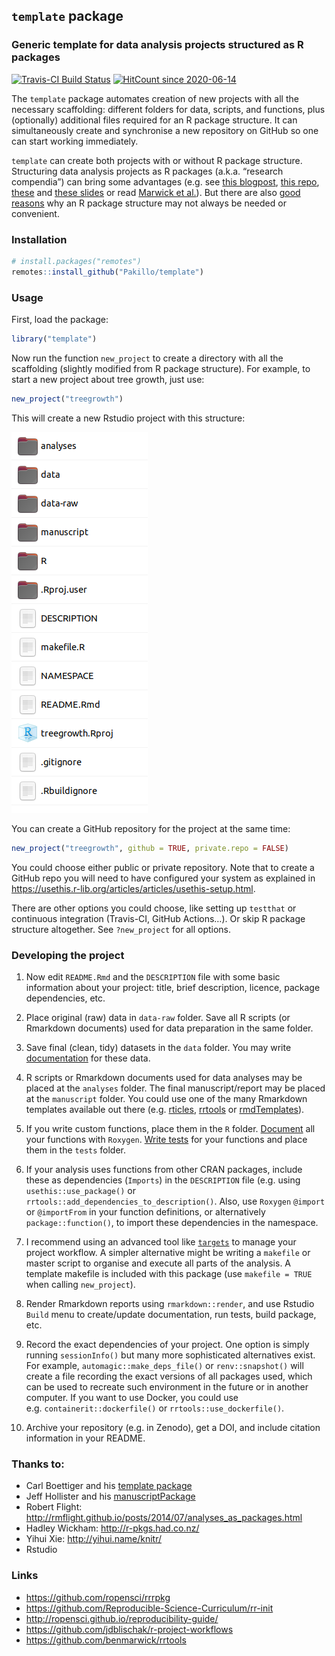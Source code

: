 
## `template` package

### Generic template for data analysis projects structured as R packages

[![Travis-CI Build
Status](https://travis-ci.org/Pakillo/template.svg?branch=master)](https://travis-ci.org/Pakillo/template)
[![HitCount since
2020-06-14](http://hits.dwyl.com/Pakillo/template.svg)](http://hits.dwyl.com/Pakillo/template)

The `template` package automates creation of new projects with all the
necessary scaffolding: different folders for data, scripts, and
functions, plus (optionally) additional files required for an R package
structure. It can simultaneously create and synchronise a new repository
on GitHub so one can start working immediately.

`template` can create both projects with or without R package structure.
Structuring data analysis projects as R packages (a.k.a. “research
compendia”) can bring some advantages (e.g. see [this
blogpost](http://rmflight.github.io/post/analyses-as-packages/), [this
repo](https://github.com/ropensci/rrrpkg),
[these](https://inundata.org/talks/rstd19/#/) and [these
slides](https://doi.org/10.6084/m9.figshare.12479984.v1) or read
[Marwick et al.](https://doi.org/10.7287/peerj.preprints.3192v2)). But
there are also [good
reasons](https://milesmcbain.xyz/posts/an-okay-idea/) why an R package
structure may not always be needed or convenient.

### Installation

``` r
# install.packages("remotes")
remotes::install_github("Pakillo/template")
```

### Usage

First, load the package:

``` r
library("template")
```

Now run the function `new_project` to create a directory with all the
scaffolding (slightly modified from R package structure). For example,
to start a new project about tree growth, just use:

``` r
new_project("treegrowth")
```

This will create a new Rstudio project with this structure:

<img src="files.png" width="218" />

You can create a GitHub repository for the project at the same time:

``` r
new_project("treegrowth", github = TRUE, private.repo = FALSE)
```

You could choose either public or private repository. Note that to
create a GitHub repo you will need to have configured your system as
explained in
<https://usethis.r-lib.org/articles/articles/usethis-setup.html>.

There are other options you could choose, like setting up `testthat` or
continuous integration (Travis-CI, GitHub Actions…). Or skip R package
structure altogether. See `?new_project` for all options.

### Developing the project

1.  Now edit `README.Rmd` and the `DESCRIPTION` file with some basic
    information about your project: title, brief description, licence,
    package dependencies, etc.

2.  Place original (raw) data in `data-raw` folder. Save all R scripts
    (or Rmarkdown documents) used for data preparation in the same
    folder.

3.  Save final (clean, tidy) datasets in the `data` folder. You may
    write
    [documentation](http://r-pkgs.had.co.nz/data.html#documenting-data)
    for these data.

4.  R scripts or Rmarkdown documents used for data analyses may be
    placed at the `analyses` folder. The final manuscript/report may be
    placed at the `manuscript` folder. You could use one of the many
    Rmarkdown templates available out there
    (e.g. [rticles](https://github.com/rstudio/rticles),
    [rrtools](https://github.com/benmarwick/rrtools) or
    [rmdTemplates](https://github.com/Pakillo/rmdTemplates)).

5.  If you write custom functions, place them in the `R` folder.
    [Document](http://r-pkgs.had.co.nz/man.html) all your functions with
    `Roxygen`. [Write tests](http://r-pkgs.had.co.nz/tests.html) for
    your functions and place them in the `tests` folder.

6.  If your analysis uses functions from other CRAN packages, include
    these as dependencies (`Imports`) in the `DESCRIPTION` file
    (e.g. using `usethis::use_package()` or
    `rrtools::add_dependencies_to_description()`. Also, use `Roxygen`
    `@import` or `@importFrom` in your function definitions, or
    alternatively `package::function()`, to import these dependencies in
    the namespace.

7.  I recommend using an advanced tool like
    [`targets`](https://github.com/wlandau/targets) to manage your
    project workflow. A simpler alternative might be writing a
    `makefile` or master script to organise and execute all parts of the
    analysis. A template makefile is included with this package (use
    `makefile = TRUE` when calling `new_project`).

8.  Render Rmarkdown reports using `rmarkdown::render`, and use Rstudio
    `Build` menu to create/update documentation, run tests, build
    package, etc.

9.  Record the exact dependencies of your project. One option is simply
    running `sessionInfo()` but many more sophisticated alternatives
    exist. For example, `automagic::make_deps_file()` or
    `renv::snapshot()` will create a file recording the exact versions
    of all packages used, which can be used to recreate such environment
    in the future or in another computer. If you want to use Docker, you
    could use e.g. `containerit::dockerfile()` or
    `rrtools::use_dockerfile()`.

10. Archive your repository (e.g. in Zenodo), get a DOI, and include
    citation information in your README.

### Thanks to:

-   Carl Boettiger and his [template
    package](https://github.com/cboettig/template)
-   Jeff Hollister and his
    [manuscriptPackage](https://github.com/jhollist/manuscriptPackage)
-   Robert Flight:
    <http://rmflight.github.io/posts/2014/07/analyses_as_packages.html>
-   Hadley Wickham: <http://r-pkgs.had.co.nz/>
-   Yihui Xie: <http://yihui.name/knitr/>
-   Rstudio

### Links

-   <https://github.com/ropensci/rrrpkg>
-   <https://github.com/Reproducible-Science-Curriculum/rr-init>
-   <http://ropensci.github.io/reproducibility-guide/>
-   <https://github.com/jdblischak/r-project-workflows>
-   <https://github.com/benmarwick/rrtools>
